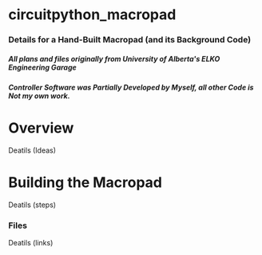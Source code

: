 # circuitpython_macropad
### Details for a Hand-Built Macropad (and its Background Code)
##### *All plans and files originally from University of Alberta's ELKO Engineering Garage*
##### *Controller Software was Partially Developed by Myself, all other Code is Not my own work.*

# Overview
Deatils (Ideas)

# Building the Macropad
Deatils (steps)

### Files
Deatils (links)
